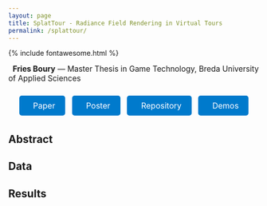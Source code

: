 ```yaml
---
layout: page
title: SplatTour - Radiance Field Rendering in Virtual Tours
permalink: /splattour/
---
```

{% include fontawesome.html %}

<p style="margin-top: 0; font-size: 1.1em;">
  <strong>Fries Boury</strong> — Master Thesis in Game Technology, Breda University of Applied Sciences
</p>


<div style="text-align: center; margin: 20px 0;">
  <a href="https://www.google.com" class="button"><i class="fas fa-file-pdf"></i> Paper</a>
  <a href="https://www.google.com" class="button"><i class="fas fa-image"></i> Poster</a>
  <a href="https://github.com/DAE-FriesB/Unity_SplatTour" class="button"><i class="fab fa-github"></i> Repository</a>
  <a href="https://friesboury.com" class="button"><i class="fas fa-play-circle"></i> Demos</a>
</div>

<style>
.button {
  display: inline-block;
  padding: 10px 20px;
  margin: 5px;
  font-size: 16px;
  text-decoration: none;
  color: white;
  background-color: #007acc;
  border-radius: 5px;
  transition: background-color 0.3s ease;
}
.button:hover {
  background-color: #005f99;
}
.button i {
  margin-right: 8px;
}
</style>

## **Abstract**

## **Data**

## **Results**
